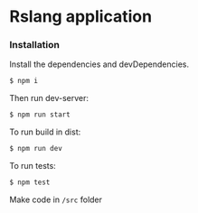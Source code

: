 # Rslang application 
### Installation

Install the dependencies and devDependencies.

```sh
$ npm i
```

Then run dev-server: 
```sh
$ npm run start
```

To run build in dist:
```sh
$ npm run dev
```

To run tests:
```sh
$ npm test
```

Make code in ```/src``` folder
